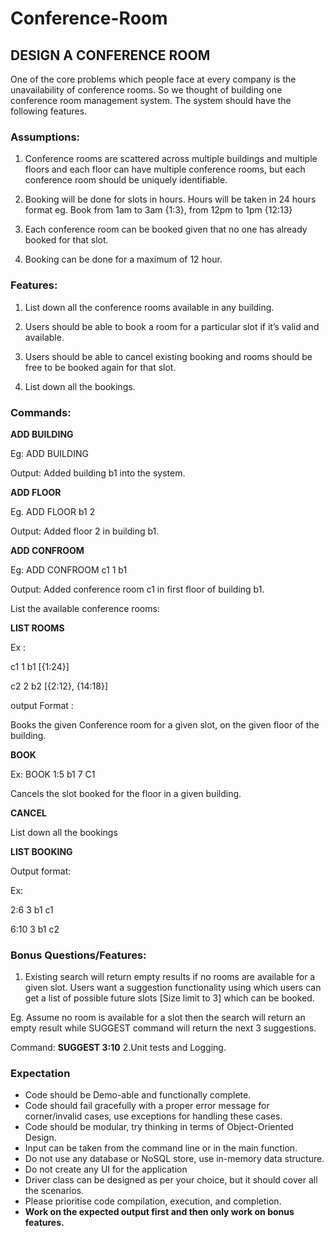 # Conference-Room

## DESIGN A CONFERENCE ROOM

One of the core problems which people face at every company is the unavailability of conference rooms. So we thought of building one conference room management system. The system should have the following features.

### **Assumptions**:

1. Conference rooms are scattered across multiple buildings and multiple floors and each floor can have multiple conference rooms, but each conference room should be uniquely identifiable.

2. Booking will be done for slots in hours. Hours will be taken in 24 hours format eg. Book from 1am to 3am {1:3}, from 12pm to 1pm {12:13}

3. Each conference room can be booked given that no one has already booked for that slot.

4. Booking can be done for a maximum of 12 hour.

### **Features**:

1. List down all the conference rooms available in any building.

2. Users should be able to book a room for a particular slot if it’s valid and available.

3. Users should be able to cancel existing booking and rooms should be free to be booked again for that slot.

4. List down all the bookings.

### **Commands**:

**ADD BUILDING <building>**

Eg: ADD BUILDING

Output: Added building b1 into the system.

**ADD FLOOR <building> <floor>**

Eg. ADD FLOOR b1 2

Output: Added floor 2 in building b1.

**ADD CONFROOM <building> <floor> <conferenceRoomID>**

Eg: ADD CONFROOM c1 1 b1

Output: Added conference room c1 in first floor of building b1.

List the available conference rooms:

**LIST ROOMS**

Ex :

c1 1 b1 [{1:24}]

c2 2 b2 [{2:12}, {14:18}]

output Format :<conferenceRoomID> <floor> <building> <slots>

Books the given Conference room for a given slot, on the given floor of the building.

**BOOK <SLOT> <BUILDING> <FLOOR> <ROOM ID>**

Ex: BOOK 1:5 b1 7 C1

Cancels the slot booked for the floor in a given building.

**CANCEL <SLOT> <BUILDING> <FLOOR> <ROOM ID>**

List down all the bookings

**LIST BOOKING <BUILDING> <FLOOR>**

Output format: <SLOT> <FLOOR> <BUILDING> <roomName>

Ex:

2:6 3 b1 c1

6:10 3 b1 c2

### **Bonus Questions/Features:**

1. Existing search will return empty results if no rooms are available for a given slot. Users want a suggestion functionality using which users can get a list of possible future slots [Size limit to 3] which can be booked.

  Eg. Assume no room is available for a slot then the search will return an empty result while SUGGEST command will 
  return the next 3 suggestions.

  Command: **SUGGEST 3:10**
2.Unit tests and Logging.

### **Expectation**

- Code should be Demo-able and functionally complete.
- Code should fail gracefully with a proper error message for corner/invalid cases, use exceptions for handling these cases.
- Code should be modular, try thinking in terms of Object-Oriented Design.
- Input can be taken from the command line or in the main function.
- Do not use any database or NoSQL store, use in-memory data structure.
- Do not create any UI for the application
- Driver class can be designed as per your choice, but it should cover all the scenarios.
- Please prioritise code compilation, execution, and completion.
- **Work on the expected output first and then only work on bonus features.**